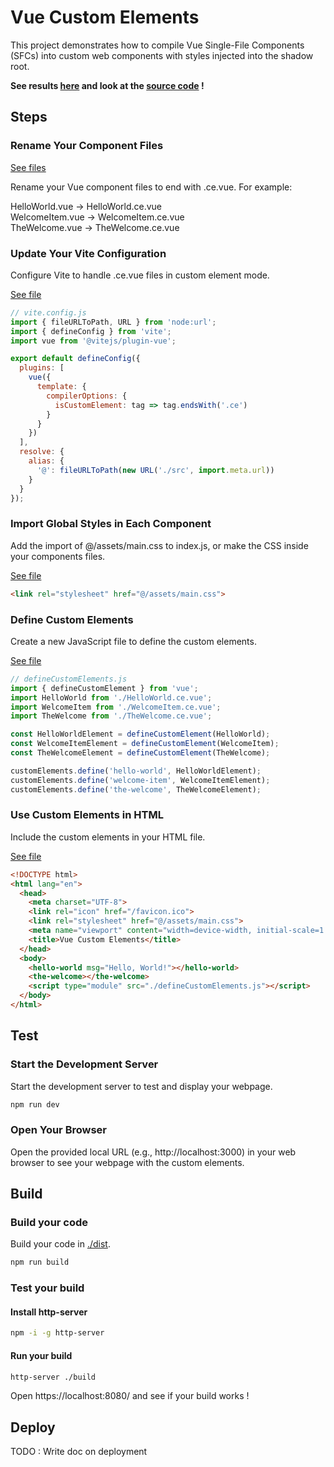 # Vue Custom Elements

This project demonstrates how to compile Vue Single-File Components (SFCs) into custom web components with styles injected into the shadow root.

**See results [here](https://sillyash.github.io/vue-custom-web-component/) and look at the [source code](./index.html) !**

## Steps

### Rename Your Component Files

[See files](./src/components/)

Rename your Vue component files to end with .ce.vue. For example:

HelloWorld.vue -> HelloWorld.ce.vue \
WelcomeItem.vue -> WelcomeItem.ce.vue \
TheWelcome.vue -> TheWelcome.ce.vue

### Update Your Vite Configuration

Configure Vite to handle .ce.vue files in custom element mode.

[See file](./vite.config.js)

```js
// vite.config.js
import { fileURLToPath, URL } from 'node:url';
import { defineConfig } from 'vite';
import vue from '@vitejs/plugin-vue';

export default defineConfig({
  plugins: [
    vue({
      template: {
        compilerOptions: {
          isCustomElement: tag => tag.endsWith('.ce')
        }
      }
    })
  ],
  resolve: {
    alias: {
      '@': fileURLToPath(new URL('./src', import.meta.url))
    }
  }
});
```

### Import Global Styles in Each Component

Add the import of @/assets/main.css to index.js, or make the CSS inside your components files.

[See file](./index.html)

```html
<link rel="stylesheet" href="@/assets/main.css">
```

### Define Custom Elements

Create a new JavaScript file to define the custom elements.

[See file](./defineCustomElements.js)

```js
// defineCustomElements.js
import { defineCustomElement } from 'vue';
import HelloWorld from './HelloWorld.ce.vue';
import WelcomeItem from './WelcomeItem.ce.vue';
import TheWelcome from './TheWelcome.ce.vue';

const HelloWorldElement = defineCustomElement(HelloWorld);
const WelcomeItemElement = defineCustomElement(WelcomeItem);
const TheWelcomeElement = defineCustomElement(TheWelcome);

customElements.define('hello-world', HelloWorldElement);
customElements.define('welcome-item', WelcomeItemElement);
customElements.define('the-welcome', TheWelcomeElement);
```

### Use Custom Elements in HTML

Include the custom elements in your HTML file.

[See file](./index.html)

```html
<!DOCTYPE html>
<html lang="en">
  <head>
    <meta charset="UTF-8">
    <link rel="icon" href="/favicon.ico">
    <link rel="stylesheet" href="@/assets/main.css">
    <meta name="viewport" content="width=device-width, initial-scale=1.0">
    <title>Vue Custom Elements</title>
  </head>
  <body>
    <hello-world msg="Hello, World!"></hello-world>
    <the-welcome></the-welcome>
    <script type="module" src="./defineCustomElements.js"></script>
  </body>
</html>
```

## Test

### Start the Development Server

Start the development server to test and display your webpage.

```bash
npm run dev
```

### Open Your Browser

Open the provided local URL (e.g., http://localhost:3000) in your web browser to see your webpage with the custom elements.

## Build

### Build your code

Build your code in [./dist](./dist/).

```bash
npm run build
```

### Test your build

#### Install http-server

```bash
npm -i -g http-server
```

#### Run your build

```bash
http-server ./build
```

Open https://localhost:8080/ and see if your build works !

## Deploy

TODO : Write doc on deployment

